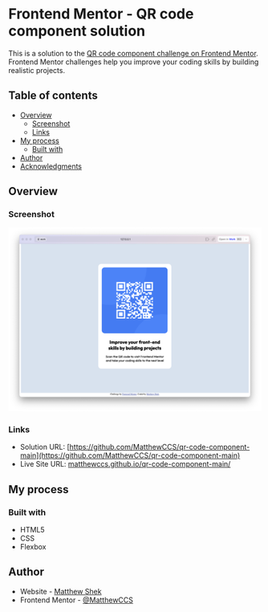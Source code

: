 # Frontend Mentor - QR code component solution

This is a solution to the [QR code component challenge on Frontend Mentor](https://www.frontendmentor.io/challenges/qr-code-component-iux_sIO_H). Frontend Mentor challenges help you improve your coding skills by building realistic projects. 

## Table of contents

- [Overview](#overview)
  - [Screenshot](#screenshot)
  - [Links](#links)
- [My process](#my-process)
  - [Built with](#built-with)
- [Author](#author)
- [Acknowledgments](#acknowledgments)


## Overview

### Screenshot

![](/images/comp-QR-code.png)


### Links

- Solution URL: [https://github.com/MatthewCCS/qr-code-component-main](https://github.com/MatthewCCS/qr-code-component-main)
- Live Site URL: [matthewccs.github.io/qr-code-component-main/](matthewccs.github.io/qr-code-component-main/)

## My process

### Built with

- HTML5
- CSS
- Flexbox

## Author

- Website - [Matthew Shek](https://www.matthewshek.com)
- Frontend Mentor - [@MatthewCCS](https://www.frontendmentor.io/profile/MatthewCCS)

